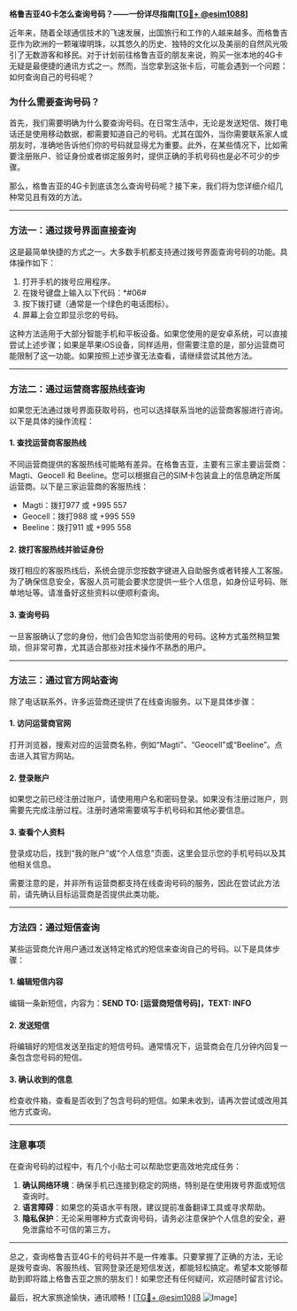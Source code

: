 **格鲁吉亚4G卡怎么查询号码？——一份详尽指南[[TG💪+ @esim1088](https://t.me/s/esim1088)]**

近年来，随着全球通信技术的飞速发展，出国旅行和工作的人越来越多。而格鲁吉亚作为欧洲的一颗璀璨明珠，以其悠久的历史、独特的文化以及美丽的自然风光吸引了无数游客和移民。对于计划前往格鲁吉亚的朋友来说，购买一张本地的4G卡无疑是最便捷的通讯方式之一。然而，当您拿到这张卡后，可能会遇到一个问题：如何查询自己的号码呢？

### **为什么需要查询号码？**

首先，我们需要明确为什么要查询号码。在日常生活中，无论是发送短信、拨打电话还是使用移动数据，都需要知道自己的号码。尤其在国外，当你需要联系家人或朋友时，准确地告诉他们你的号码就显得尤为重要。此外，在某些情况下，比如需要注册账户、验证身份或者绑定服务时，提供正确的手机号码也是必不可少的步骤。

那么，格鲁吉亚的4G卡到底该怎么查询号码呢？接下来，我们将为您详细介绍几种常见且有效的方法。

---

### **方法一：通过拨号界面直接查询**

这是最简单快捷的方式之一。大多数手机都支持通过拨号界面查询号码的功能。具体操作如下：

1. 打开手机的拨号应用程序。
2. 在拨号键盘上输入以下代码：*#06#
3. 按下拨打键（通常是一个绿色的电话图标）。
4. 屏幕上会立即显示您的号码。

这种方法适用于大部分智能手机和平板设备。如果您使用的是安卓系统，可以直接尝试上述步骤；如果是苹果iOS设备，同样适用，但需要注意的是，部分运营商可能限制了这一功能。如果按照上述步骤无法查看，请继续尝试其他方法。

---

### **方法二：通过运营商客服热线查询**

如果您无法通过拨号界面获取号码，也可以选择联系当地的运营商客服进行咨询。以下是具体的操作流程：

#### **1. 查找运营商客服热线**
不同运营商提供的客服热线可能略有差异。在格鲁吉亚，主要有三家主要运营商：Magti、Geocell 和 Beeline。您可以根据自己的SIM卡包装盒上的信息确定所属运营商。以下是三家运营商的客服热线：
- Magti：拨打977 或 +995 557
- Geocell：拨打988 或 +995 559
- Beeline：拨打911 或 +995 558

#### **2. 拨打客服热线并验证身份**
拨打相应的客服热线后，系统会提示您按数字键进入自助服务或者转接人工客服。为了确保信息安全，客服人员可能会要求您提供一些个人信息，如身份证号码、账单地址等。请准备好这些资料以便顺利查询。

#### **3. 查询号码**
一旦客服确认了您的身份，他们会告知您当前使用的号码。这种方式虽然稍显繁琐，但非常可靠，尤其适合那些对技术操作不熟悉的用户。

---

### **方法三：通过官方网站查询**

除了电话联系外，许多运营商还提供了在线查询服务。以下是具体步骤：

#### **1. 访问运营商官网**
打开浏览器，搜索对应的运营商名称，例如“Magti”、“Geocell”或“Beeline”。点击进入其官方网站。

#### **2. 登录账户**
如果您之前已经注册过账户，请使用用户名和密码登录。如果没有注册过账户，则需要先完成注册过程。注册时通常需要填写手机号码和其他必要信息。

#### **3. 查看个人资料**
登录成功后，找到“我的账户”或“个人信息”页面，这里会显示您的手机号码以及其他相关信息。

需要注意的是，并非所有运营商都支持在线查询号码的服务，因此在尝试此方法前，请先确认目标运营商是否提供此类功能。

---

### **方法四：通过短信查询**

某些运营商允许用户通过发送特定格式的短信来查询自己的号码。以下是具体步骤：

#### **1. 编辑短信内容**
编辑一条新短信，内容为：**SEND TO: [运营商短信号码]，TEXT: INFO**

#### **2. 发送短信**
将编辑好的短信发送至指定的短信号码。通常情况下，运营商会在几分钟内回复一条包含您号码的短信。

#### **3. 确认收到的信息**
检查收件箱，查看是否收到了包含号码的短信。如果未收到，请再次尝试或改用其他方式查询。

---

### **注意事项**

在查询号码的过程中，有几个小贴士可以帮助您更高效地完成任务：

1. **确认网络环境**：确保手机已连接到稳定的网络，特别是在使用拨号界面或短信查询时。
2. **语言障碍**：如果您的英语水平有限，建议提前准备翻译工具或寻求帮助。
3. **隐私保护**：无论采用哪种方式查询号码，请务必注意保护个人信息的安全，避免泄露给不可信的第三方。

---

总之，查询格鲁吉亚4G卡的号码并不是一件难事。只要掌握了正确的方法，无论是拨号查询、客服热线、官网登录还是短信发送，都能轻松搞定。希望本文能够帮助到即将踏上格鲁吉亚之旅的朋友们！如果您还有任何疑问，欢迎随时留言讨论。

最后，祝大家旅途愉快，通讯顺畅！[[TG💪+ @esim1088](https://t.me/s/esim1088) ![Image](https://i.postimg.cc/4NQfJmqS/Snipaste-2025-05-13-00-14-12.png)]